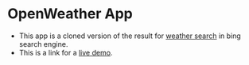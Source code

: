 # OpenWeather App

- This app is a cloned version of the result for [weather search](https://www.bing.com/search?q=weather) in bing search engine.
- This is a link for a [live demo](https://mustafa-saleh.github.io/weather-app/).
